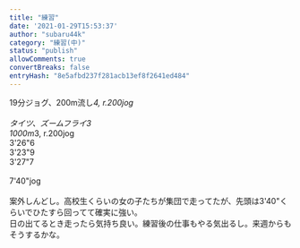 ```yaml
---
title: "練習"
date: '2021-01-29T15:53:37'
author: "subaru44k"
category: "練習(中)"
status: "publish"
allowComments: true
convertBreaks: false
entryHash: "8e5afbd237f281acb13ef8f2641ed484"
---
```

19分ジョグ、200m流し*4, r.200jog<br>
<br>
タイツ、ズームフライ3<br>
1000m*3, r.200jog<br>
3'26"6<br>
3'23"9<br>
3'27"7<br>
<br>
7'40"jog<br>
<br>
案外しんどし。高校生くらいの女の子たちが集団で走ってたが、先頭は3'40"くらいでひたすら回ってて確実に強い。<br>
日の出てるとき走ったら気持ち良い。練習後の仕事もやる気出るし。来週からもそうするかな。
